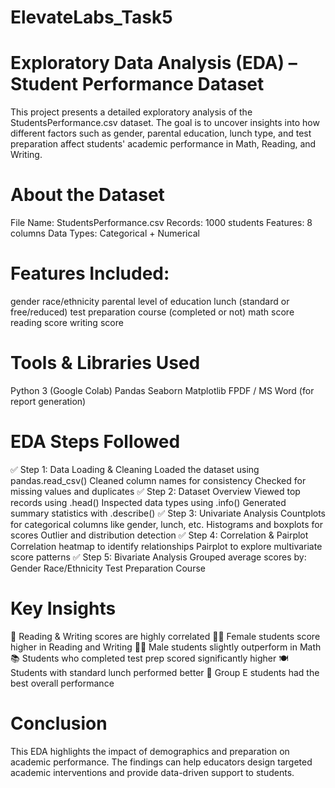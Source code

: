 # ElevateLabs_Task5
# Exploratory Data Analysis (EDA) – Student Performance Dataset
This project presents a detailed exploratory analysis of the StudentsPerformance.csv dataset.
The goal is to uncover insights into how different factors such as gender, parental education, lunch type, and test preparation affect students' academic performance in Math, Reading, and Writing.

# About the Dataset
File Name: StudentsPerformance.csv
Records: 1000 students
Features: 8 columns
Data Types: Categorical + Numerical
# Features Included:
gender
race/ethnicity
parental level of education
lunch (standard or free/reduced)
test preparation course (completed or not)
math score
reading score
writing score
# Tools & Libraries Used
Python 3 (Google Colab)
Pandas
Seaborn
Matplotlib
FPDF / MS Word (for report generation)
# EDA Steps Followed
✅ Step 1: Data Loading & Cleaning
Loaded the dataset using pandas.read_csv()
Cleaned column names for consistency
Checked for missing values and duplicates
✅ Step 2: Dataset Overview
Viewed top records using .head()
Inspected data types using .info()
Generated summary statistics with .describe()
✅ Step 3: Univariate Analysis
Countplots for categorical columns like gender, lunch, etc.
Histograms and boxplots for scores
Outlier and distribution detection
✅ Step 4: Correlation & Pairplot
Correlation heatmap to identify relationships
Pairplot to explore multivariate score patterns
✅ Step 5: Bivariate Analysis
Grouped average scores by:
Gender
Race/Ethnicity
Test Preparation Course
# Key Insights
🧠 Reading & Writing scores are highly correlated
👩‍🎓 Female students score higher in Reading and Writing
👨‍🎓 Male students slightly outperform in Math
📚 Students who completed test prep scored significantly higher
🍽️ Students with standard lunch performed better
🏅 Group E students had the best overall performance

# Conclusion
This EDA highlights the impact of demographics and preparation on academic performance.
The findings can help educators design targeted academic interventions and provide data-driven support to students.
